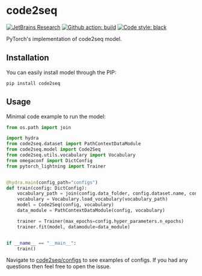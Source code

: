 # code2seq

[![JetBrains Research](https://jb.gg/badges/research.svg)](https://confluence.jetbrains.com/display/ALL/JetBrains+on+GitHub)
[![Github action: build](https://github.com/SpirinEgor/code2seq/workflows/Build/badge.svg)](https://github.com/SpirinEgor/code2seq/actions?query=workflow%3ABuild)
[![Code style: black](https://img.shields.io/badge/code%20style-black-000000.svg)](https://github.com/psf/black)


PyTorch's implementation of code2seq model.

## Installation

You can easily install model through the PIP:
```shell
pip install code2seq
```

## Usage

Minimal code example to run the model:
```python
from os.path import join

import hydra
from code2seq.dataset import PathContextDataModule
from code2seq.model import Code2Seq
from code2seq.utils.vocabulary import Vocabulary
from omegaconf import DictConfig
from pytorch_lightning import Trainer


@hydra.main(config_path="configs")
def train(config: DictConfig):
    vocabulary_path = join(config.data_folder, config.dataset.name, config.vocabulary_name)
    vocabulary = Vocabulary.load_vocabulary(vocabulary_path)
    model = Code2Seq(config, vocabulary)
    data_module = PathContextDataModule(config, vocabulary)

    trainer = Trainer(max_epochs=config.hyper_parameters.n_epochs)
    trainer.fit(model, datamodule=data_module)


if __name__ == "__main__":
    train()
```

Navigate to [code2seq/configs](code2seq/configs) to see examples of configs.
If you had any questions then feel free to open the issue.